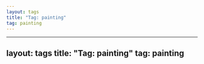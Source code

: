 ```yaml
---
layout: tags
title: "Tag: painting"
tag: painting
---
```

---
layout: tags
title: "Tag: painting"
tag: painting
---
